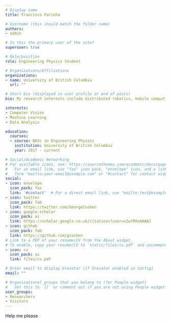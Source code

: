 ```yaml
---
# Display name
title: Francisco Farinha

# Username (this should match the folder name)
authors:
- admin

# Is this the primary user of the site?
superuser: true

# Role/position
role: Engineering Physics Student

# Organizations/Affiliations
organizations:
- name: University of British Columbia
  url: ""

# Short bio (displayed in user profile at end of posts)
bio: My research interests include distributed robotics, mobile computing and programmable matter.

interests:
- Computer Vision
- Machine Learning
- Data Analysis

education:
  courses:
  - course: BASc in Engineering Physics
    institution: University of British Columbia
    year: 2017 - current

# Social/Academic Networking
# For available icons, see: https://sourcethemes.com/academic/docs/page-builder/#icons
#   For an email link, use "fas" icon pack, "envelope" icon, and a link in the
#   form "mailto:your-email@example.com" or "#contact" for contact widget.
social:
- icon: envelope
  icon_pack: fas
  link: '#contact'  # For a direct email link, use "mailto:test@example.org".
- icon: twitter
  icon_pack: fab
  link: https://twitter.com/GeorgeCushen
- icon: google-scholar
  icon_pack: ai
  link: https://scholar.google.co.uk/citations?user=sIwtMXoAAAAJ
- icon: github
  icon_pack: fab
  link: https://github.com/gcushen
# Link to a PDF of your resume/CV from the About widget.
# To enable, copy your resume/CV to `static/files/cv.pdf` and uncomment the lines below.
- icon: cv
  icon_pack: ai
  link: files/cv.pdf

# Enter email to display Gravatar (if Gravatar enabled in Config)
email: ""

# Organizational groups that you belong to (for People widget)
#   Set this to `[]` or comment out if you are not using People widget.
user_groups:
- Researchers
- Visitors
---
```


Help me please
